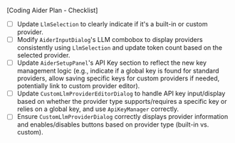 [Coding Aider Plan - Checklist]

- [ ] Update `LlmSelection` to clearly indicate if it's a built-in or custom provider.
- [ ] Modify `AiderInputDialog`'s LLM combobox to display providers consistently using `LlmSelection` and update token count based on the selected provider.
- [ ] Update `AiderSetupPanel`'s API Key section to reflect the new key management logic (e.g., indicate if a global key is found for standard providers, allow saving specific keys for custom providers if needed, potentially link to custom provider editor).
- [ ] Update `CustomLlmProviderEditorDialog` to handle API key input/display based on whether the provider type supports/requires a specific key or relies on a global key, and use `ApiKeyManager` correctly.
- [ ] Ensure `CustomLlmProviderDialog` correctly displays provider information and enables/disables buttons based on provider type (built-in vs. custom).
